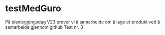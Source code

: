 # testMedGuro
På planleggingsdag V23 prøver vi å samarbeide om å lage et produkt ved å samarbeide gjennom github
Test nr. 3
